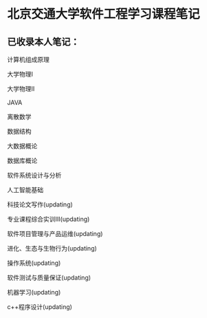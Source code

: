 # 北京交通大学软件工程学习课程笔记
## 已收录本人笔记：
计算机组成原理

大学物理I

大学物理II

JAVA

离散数学

数据结构

大数据概论

数据库概论

软件系统设计与分析

人工智能基础

科技论文写作(updating)

专业课程综合实训III(updating)

软件项目管理与产品运维(updating)

进化、生态与生物行为(updating)

操作系统(updating)

软件测试与质量保证(updating)

机器学习(updating)

c++程序设计(updating)
